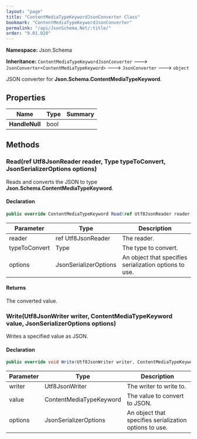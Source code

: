 ```yaml
---
layout: "page"
title: "ContentMediaTypeKeywordJsonConverter Class"
bookmark: "ContentMediaTypeKeywordJsonConverter"
permalink: "/api/JsonSchema.Net/:title/"
order: "9.01.020"
---
```

**Namespace:** Json.Schema

**Inheritance:**
`ContentMediaTypeKeywordJsonConverter`
 🡒 
`JsonConverter<ContentMediaTypeKeyword>`
 🡒 
`JsonConverter`
 🡒 
`object`

JSON converter for **Json.Schema.ContentMediaTypeKeyword**.

## Properties

| Name | Type | Summary |
|---|---|---|
| **HandleNull** | bool |  |

## Methods

### Read(ref Utf8JsonReader reader, Type typeToConvert, JsonSerializerOptions options)

Reads and converts the JSON to type **Json.Schema.ContentMediaTypeKeyword**.

#### Declaration

```c#
public override ContentMediaTypeKeyword Read(ref Utf8JsonReader reader, Type typeToConvert, JsonSerializerOptions options)
```

| Parameter | Type | Description |
|---|---|---|
| reader | ref Utf8JsonReader | The reader. |
| typeToConvert | Type | The type to convert. |
| options | JsonSerializerOptions | An object that specifies serialization options to use. |


#### Returns

The converted value.

### Write(Utf8JsonWriter writer, ContentMediaTypeKeyword value, JsonSerializerOptions options)

Writes a specified value as JSON.

#### Declaration

```c#
public override void Write(Utf8JsonWriter writer, ContentMediaTypeKeyword value, JsonSerializerOptions options)
```

| Parameter | Type | Description |
|---|---|---|
| writer | Utf8JsonWriter | The writer to write to. |
| value | ContentMediaTypeKeyword | The value to convert to JSON. |
| options | JsonSerializerOptions | An object that specifies serialization options to use. |


